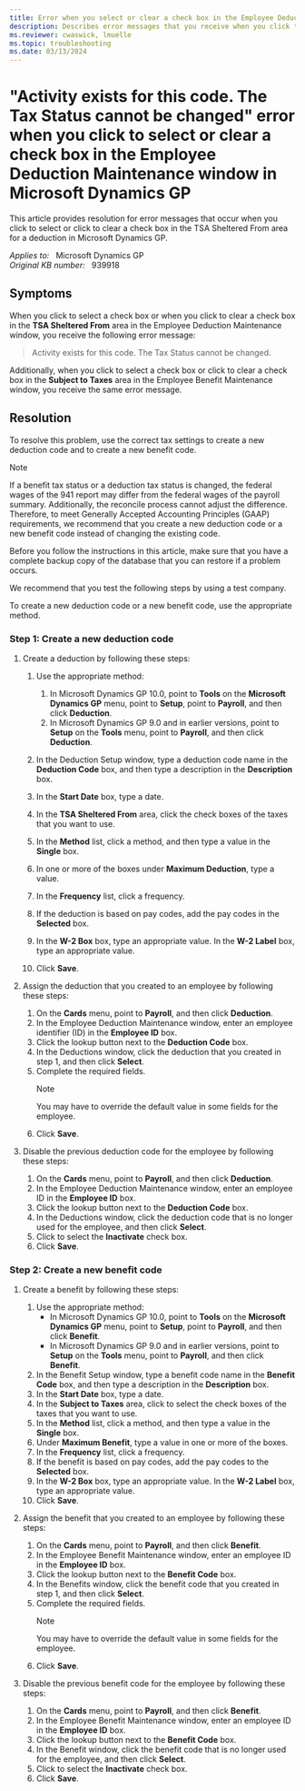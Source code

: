 ```yaml
---
title: Error when you select or clear a check box in the Employee Deduction Maintenance window in Microsoft Dynamics GP
description: Describes error messages that you receive when you click to select or click to clear a check box in the TSA Sheltered From area for a deduction in Microsoft Dynamics GP. A resolution is provided.
ms.reviewer: cwaswick, lmuelle
ms.topic: troubleshooting
ms.date: 03/13/2024
---
```

# "Activity exists for this code. The Tax Status cannot be changed" error when you click to select or clear a check box in the Employee Deduction Maintenance window in Microsoft Dynamics GP

This article provides resolution for error messages that occur when you click to select or click to clear a check box in the TSA Sheltered From area for a deduction in Microsoft Dynamics GP.

_Applies to:_ &nbsp; Microsoft Dynamics GP  
_Original KB number:_ &nbsp; 939918

## Symptoms

When you click to select a check box or when you click to clear a check box in the **TSA Sheltered From** area in the Employee Deduction Maintenance window, you receive the following error message:

> Activity exists for this code. The Tax Status cannot be changed.

Additionally, when you click to select a check box or click to clear a check box in the **Subject to Taxes** area in the Employee Benefit Maintenance window, you receive the same error message.

## Resolution

To resolve this problem, use the correct tax settings to create a new deduction code and to create a new benefit code.

> [!NOTE]
> If a benefit tax status or a deduction tax status is changed, the federal wages of the 941 report may differ from the federal wages of the payroll summary. Additionally, the reconcile process cannot adjust the difference. Therefore, to meet Generally Accepted Accounting Principles (GAAP) requirements, we recommend that you create a new deduction code or a new benefit code instead of changing the existing code.
>
> Before you follow the instructions in this article, make sure that you have a complete backup copy of the database that you can restore if a problem occurs.
>
> We recommend that you test the following steps by using a test company.

To create a new deduction code or a new benefit code, use the appropriate method.

### Step 1: Create a new deduction code

1. Create a deduction by following these steps:
    1. Use the appropriate method:
        1. In Microsoft Dynamics GP 10.0, point to **Tools** on the **Microsoft Dynamics GP** menu, point to **Setup**, point to **Payroll**, and then click **Deduction**.
        1. In Microsoft Dynamics GP 9.0 and in earlier versions, point to **Setup** on the **Tools** menu, point to **Payroll**, and then click **Deduction**.
    1. In the Deduction Setup window, type a deduction code name in the **Deduction Code** box, and then type a description in the **Description** box.

    1. In the **Start Date** box, type a date.
    1. In the **TSA Sheltered From** area, click the check boxes of the taxes that you want to use.
    1. In the **Method** list, click a method, and then type a value in the **Single** box.
    1. In one or more of the boxes under **Maximum Deduction**, type a value.
    1. In the **Frequency** list, click a frequency.
    1. If the deduction is based on pay codes, add the pay codes in the **Selected** box.
    1. In the **W-2 Box** box, type an appropriate value. In the **W-2 Label** box, type an appropriate value.
    1. Click **Save**.
2. Assign the deduction that you created to an employee by following these steps:

    1. On the **Cards** menu, point to **Payroll**, and then click **Deduction**.
    1. In the Employee Deduction Maintenance window, enter an employee identifier (ID) in the **Employee ID** box.
    1. Click the lookup button next to the **Deduction Code** box.
    1. In the Deductions window, click the deduction that you created in step 1, and then click **Select**.
    1. Complete the required fields.
        > [!NOTE]
        > You may have to override the default value in some fields for the employee.
    1. Click **Save**.
3. Disable the previous deduction code for the employee by following these steps:

    1. On the **Cards** menu, point to **Payroll**, and then click **Deduction**.
    1. In the Employee Deduction Maintenance window, enter an employee ID in the **Employee ID** box.
    1. Click the lookup button next to the **Deduction Code** box.
    1. In the Deductions window, click the deduction code that is no longer used for the employee, and then click **Select**.
    1. Click to select the **Inactivate** check box.
    1. Click **Save**.

### Step 2: Create a new benefit code

1. Create a benefit by following these steps:
    1. Use the appropriate method:
        - In Microsoft Dynamics GP 10.0, point to **Tools** on the **Microsoft Dynamics GP** menu, point to **Setup**, point to **Payroll**, and then click **Benefit**.
        - In Microsoft Dynamics GP 9.0 and in earlier versions, point to **Setup** on the **Tools** menu, point to **Payroll**, and then click **Benefit**.
    1. In the Benefit Setup window, type a benefit code name in the **Benefit Code** box, and then type a description in the **Description** box.
    1. In the **Start Date** box, type a date.
    1. In the **Subject to Taxes** area, click to select the check boxes of the taxes that you want to use.
    1. In the **Method** list, click a method, and then type a value in the **Single** box.
    1. Under **Maximum Benefit**, type a value in one or more of the boxes.
    1. In the **Frequency** list, click a frequency.
    1. If the benefit is based on pay codes, add the pay codes to the **Selected** box.
    1. In the **W-2 Box** box, type an appropriate value. In the **W-2 Label** box, type an appropriate value.
    1. Click **Save**.
2. Assign the benefit that you created to an employee by following these steps:
    1. On the **Cards** menu, point to **Payroll**, and then click **Benefit**.
    1. In the Employee Benefit Maintenance window, enter an employee ID in the **Employee ID** box.
    1. Click the lookup button next to the **Benefit Code** box.
    1. In the Benefits window, click the benefit code that you created in step 1, and then click **Select**.
    1. Complete the required fields.
        > [!NOTE]
        > You may have to override the default value in some fields for the employee.
    1. Click **Save**.
3. Disable the previous benefit code for the employee by following these steps:

    1. On the **Cards** menu, point to **Payroll**, and then click **Benefit**.
    1. In the Employee Benefit Maintenance window, enter an employee ID in the **Employee ID** box.
    1. Click the lookup button next to the **Benefit Code** box.
    1. In the Benefit window, click the benefit code that is no longer used for the employee, and then click **Select**.
    1. Click to select the **Inactivate** check box.
    1. Click **Save**.
